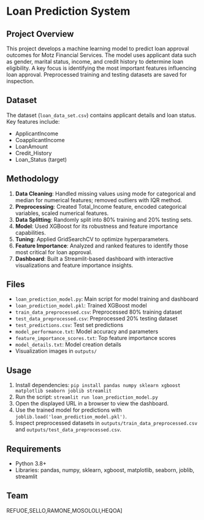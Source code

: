 # Loan Prediction System

 ## Project Overview
 This project develops a machine learning model to predict loan approval outcomes for Motz Financial Services. The model uses applicant data such as gender, marital status, income, and credit history to determine loan eligibility. A key focus is identifying the most important features influencing loan approval. Preprocessed training and testing datasets are saved for inspection.

 ## Dataset
 The dataset (`loan_data_set.csv`) contains applicant details and loan status. Key features include:
 - ApplicantIncome
 - CoapplicantIncome
 - LoanAmount
 - Credit_History
 - Loan_Status (target)

 ## Methodology
 1. **Data Cleaning**: Handled missing values using mode for categorical and median for numerical features; removed outliers with IQR method.
 2. **Preprocessing**: Created Total_Income feature, encoded categorical variables, scaled numerical features.
 3. **Data Splitting**: Randomly split into 80% training and 20% testing sets.
 4. **Model**: Used XGBoost for its robustness and feature importance capabilities.
 5. **Tuning**: Applied GridSearchCV to optimize hyperparameters.
 6. **Feature Importance**: Analyzed and ranked features to identify those most critical for loan approval.
 7. **Dashboard**: Built a Streamlit-based dashboard with interactive visualizations and feature importance insights.

 ## Files
 - `loan_prediction_model.py`: Main script for model training and dashboard
 - `loan_prediction_model.pkl`: Trained XGBoost model
 - `train_data_preprocessed.csv`: Preprocessed 80% training dataset
 - `test_data_preprocessed.csv`: Preprocessed 20% testing dataset
 - `test_predictions.csv`: Test set predictions
 - `model_performance.txt`: Model accuracy and parameters
 - `feature_importance_scores.txt`: Top feature importance scores
 - `model_details.txt`: Model creation details
 - Visualization images in `outputs/`

 ## Usage
 1. Install dependencies: `pip install pandas numpy sklearn xgboost matplotlib seaborn joblib streamlit`
 2. Run the script: `streamlit run loan_prediction_model.py`
 3. Open the displayed URL in a browser to view the dashboard.
 4. Use the trained model for predictions with `joblib.load('loan_prediction_model.pkl')`.
 5. Inspect preprocessed datasets in `outputs/train_data_preprocessed.csv` and `outputs/test_data_preprocessed.csv`.

 ## Requirements
 - Python 3.8+
 - Libraries: pandas, numpy, sklearn, xgboost, matplotlib, seaborn, joblib, streamlit

 ## Team
 REFUOE,SELLO,RAMONE,MOSOLOLI,HEQOA]

 